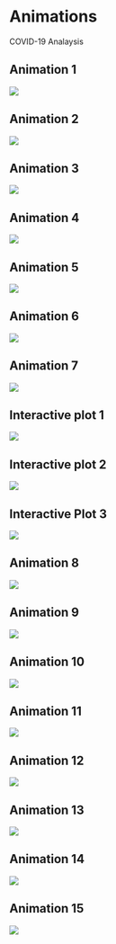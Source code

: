# Animations
COVID-19 Analaysis

## Animation 1
[<img src="https://github.com/Kishore1818/Animations/blob/567d039e03d5f45093e5e2abb304f4524567fe1a/pictures/covid_global_weekly_deaths_animation.png">](https://kishore1818.github.io/Animations/covid_global_weekly_deaths_animation.html)

## Animation 2
[<img src="https://github.com/Kishore1818/Animations/blob/3da7740b86b2cee37eb0bc20334b85f84757a6cd/pictures/covid_global_deaths_confirmed_treemap.png">](https://kishore1818.github.io/Animations/covid_global_deaths_confirmed_treemap.html)

## Animation 3
<img src="https://github.com/Kishore1818/Animations/blob/6e315278f688bc5c2281029ddad4b2ffb1e34955/covid_choropleth_deaths_animation.png">

## Animation 4
<img src="https://github.com/Kishore1818/Animations/blob/f8d53ac5d38da9a0732155174fc33097edb0193c/covid_mnly_deaths_running_hbars.gif">

## Animation 5
<img src="https://github.com/Kishore1818/Animations/blob/b4e9f1ea6c905907abfbce709c97baeda834d20c/covid_cum_deathsdly_pie_animation.gif">

## Animation 6
<img src="https://github.com/Kishore1818/Animations/blob/e1aa78c6f32e4cd9bac1215ecf2f1ce8d21d30ec/covid_mnly_country_continent_deaths_animation.png">

## Animation 7
<img src="https://github.com/Kishore1818/Animations/blob/255599811c068f9b5aa2f4c30a907c5754d3c0af/covid_mnly_deaths_running_vbars.gif">

## Interactive plot 1
[<img src="https://github.com/Kishore1818/Animations/blob/51498dc731a571fe656999b902bd6b143cfc3505/pictures/covid_today_cntry_continent_deaths_confirmed_pie_plt.png">](https://kishore1818.github.io/Animations/covid_today_cntry_continent_deaths_confirmed_pie_plt.html)

## Interactive plot 2
[<img src="https://github.com/Kishore1818/Animations/blob/0cb6a7edac7a559611e25082f4c4be4bd34212ce/pictures/covid_today_deaths_confirmed_pie_plot.jpg">](https://kishore1818.github.io/Animations/covid_deaths_confirmed_pieplot.html)

## Interactive Plot 3
[<img src="https://github.com/Kishore1818/Animations/blob/59a2107ff608557658941be0c7b4f0aa91f37f8c/pictures/covid_prsntday_deaths_confirmed_hbar_plt1.png">](https://kishore1818.github.io/Animations/covid_prsntday_deaths_confirmed_hbar_plt1.html)

## Animation 8
[<img src="https://github.com/Kishore1818/Animations/blob/f5472f3a94300947eceba8968594a480b0c55742/pictures/covid_deaths_confirmed_lineplt_overtime_global.png">](https://kishore1818.github.io/Animations/covid_deaths_confirmed_lineplt_overtime_global.html)

## Animation 9
[<img src="https://github.com/Kishore1818/Animations/blob/a1ed230dab8536c8a693d2d2591b11f3f66cc595/pictures/covid_weekly_continent_histo_deaths_animt.png">](https://kishore1818.github.io/Animations/covid_weekly_continent_histo_deaths_animt.html)

## Animation 10
<img src="https://github.com/Kishore1818/Animations/blob/3cf8b83fced66116ccebc169e4646fa09c58082b/covid_cumdeaths_lineplt_animation.gif">

## Animation 11
<img src="https://github.com/Kishore1818/Animations/blob/58c79c1f9153e658f098fa05020bb4d2f82b3ca7/covid_continents_dlydeaths_lineplt_anim.gif">

## Animation 12
<img src="https://github.com/Kishore1818/Animations/blob/6aef5d44dfdbf88429100e6e97370d20e31c0434/covid_continents_7drun_lineplt_animation.gif">

## Animation 13
<img src="https://github.com/Kishore1818/Animations/blob/bf953b43aaaed02a748e7ada8d0f444de05a88c1/covid_cumconfrmed_lineplt_anim.gif">

## Animation 14
<img src="https://github.com/Kishore1818/Animations/blob/cf0cb09ba924978c9e2637d5219a24dba20e6923/covid_lnept_7drolling_country_Indanim.gif">

## Animation 15
<img src="https://github.com/Kishore1818/Animations/blob/26174bc09325ac89e090767c22bc80a5decf27fd/covid_lnept_7drolling_asia.gif">
